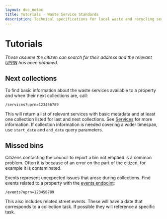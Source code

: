 ```yaml
---
layout: doc_notoc
title: Tutorials - Waste Service Standards
description: Technical specifications for local waste and recycling services
---
```


# Tutorials

_These assume the citizen can search for their address and the relevant [UPRN](https://www.geoplace.co.uk/addresses/uprn) has been obtained._


## Next collections

To find basic information about the waste services available to a property and when their next collections are, call:

`/services?uprn=123456789`

This will return a list of relevant services with basic metadata and at least one collection listed for last and next collections. See [Services](/apis/waste_services.html#Services) for more information. If collection information is needed covering a wider timespan, use `start_date` and `end_date` query parameters.


## Missed bins

Citizens contacting the council to report a bin not emptied is a common problem. Often it is because of an error on the part of the citizen, for example it is contaminated.

Events represent unexpected issues that arose during collections. Find events related to a property with the [events endpoint](/apis/waste_services.html#Events):

`/events?uprn=123456789`

This also includes related street events. These will have a date that corresponds to a collection task. If possible they will reference a specific task.
